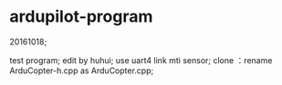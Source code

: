 # ardupilot-program
20161018;

test program;
edit by huhui;
use uart4 link mti sensor;
clone ：rename ArduCopter-h.cpp as ArduCopter.cpp;

